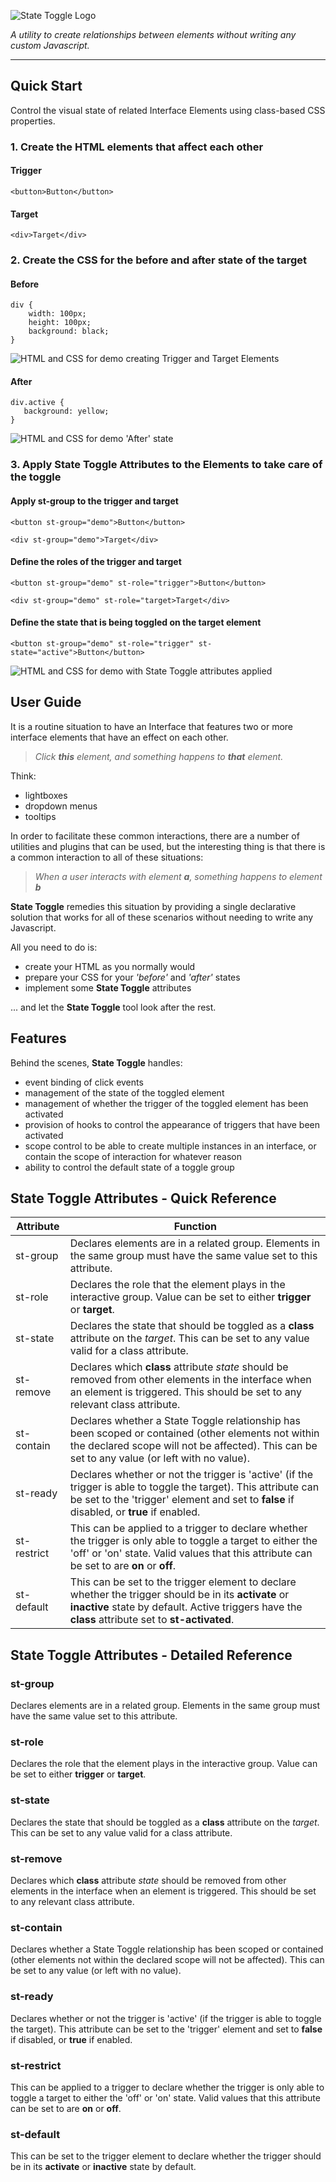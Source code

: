 ![State Toggle Logo](docs/images/state-toggle_logo.png "State Toggle Logo")

*A utility to create relationships between elements without writing any custom Javascript.*

----
## Quick Start
Control the visual state of related Interface Elements using class-based CSS properties.

### 1. Create the HTML elements that affect each other
#### Trigger
```
<button>Button</button>
```
#### Target
```
<div>Target</div>
```

### 2. Create the CSS for the before and after state of the target

#### Before
```
div {
    width: 100px;
    height: 100px;
    background: black;
}
```

![HTML and CSS for demo creating Trigger and Target Elements](docs/images/elements.png "Creating Trigger and Target Elements")

#### After
```
div.active {
   background: yellow; 
}
```
![HTML and CSS for demo 'After' state](docs/images/elements_active.png "Creating the 'After' state for the Target Element")

### 3. Apply State Toggle Attributes to the Elements to take care of the toggle
#### Apply st-group to the trigger and target


```
<button st-group="demo">Button</button>
```

```
<div st-group="demo">Target</div>
```

#### Define the roles of the trigger and target
```
<button st-group="demo" st-role="trigger">Button</button>
```

```
<div st-group="demo" st-role="target>Target</div>
```

#### Define the state that is being toggled on the target element
```
<button st-group="demo" st-role="trigger" st-state="active">Button</button>
```

![HTML and CSS for demo with State Toggle attributes applied](docs/images/elements_full_code.png "Applying the State Toggle attributes to make the interaction work")

## User Guide

It is a routine situation to have an Interface that features two or more interface elements that have an effect on each other.

> *Click __this__ element, and something happens to __that__ element.*

Think: 

* lightboxes
* dropdown menus
* tooltips

In order to facilitate these common interactions, there are a number of utilities and plugins that can be used, but the interesting thing is that there is a common interaction to all of these situations:

> *When a user interacts with element __a__, something happens to element __b__*

 **State Toggle** remedies this situation by providing a single declarative solution that works for all of these scenarios without needing to write any Javascript.

All you need to do is:

* create your HTML as you normally would
* prepare your CSS for your *'before'* and *'after'* states
* implement some **State Toggle** attributes 

... and let the **State Toggle** tool look after the rest.

## Features

Behind the scenes, **State Toggle** handles:

* event binding of click events
* management of the state of the toggled element
* management of whether the trigger of the toggled element has been activated
* provision of hooks to control the appearance of triggers that have been activated
* scope control to be able to create multiple instances in an interface, or contain the scope of interaction for whatever reason
* ability to control the default state of a toggle group

## State Toggle Attributes - Quick Reference

Attribute | Function
--------- | --------
st-group | Declares elements are in a related group. Elements in the same group must have the same value set to this attribute.
st-role | Declares the role that the element plays in the interactive group. Value can be set to either __trigger__ or __target__.
st-state | Declares the state that should be toggled as a __class__ attribute on the *target*. This can be set to any value valid for a class attribute.
st-remove | Declares which __class__ attribute *state* should be removed from other elements in the interface when an element is triggered. This should be set to any relevant class attribute.
st-contain | Declares whether a State Toggle relationship has been scoped or contained (other elements not within the declared scope will not be affected). This can be set to any value (or left with no value).
st-ready | Declares whether or not the trigger is 'active' (if the trigger is able to toggle the target). This attribute can be set to the 'trigger' element and set to __false__ if disabled, or __true__ if enabled.
st-restrict | This can be applied to a trigger to declare whether the trigger is only able to toggle a target to either the 'off' or 'on' state. Valid values that this attribute can be set to are __on__ or __off__.
st-default | This can be set to the trigger element to declare whether the trigger should be in its __activate__ or __inactive__ state by default. Active triggers have the __class__ attribute set to __st-activated__.

## State Toggle Attributes - Detailed Reference

### st-group

Declares elements are in a related group. Elements in the same group must have the same value set to this attribute.

### st-role

Declares the role that the element plays in the interactive group. Value can be set to either __trigger__ or __target__.

### st-state

Declares the state that should be toggled as a __class__ attribute on the *target*. This can be set to any value valid for a class attribute.

### st-remove

Declares which __class__ attribute *state* should be removed from other elements in the interface when an element is triggered. This should be set to any relevant class attribute.

### st-contain

Declares whether a State Toggle relationship has been scoped or contained (other elements not within the declared scope will not be affected). This can be set to any value (or left with no value).

### st-ready

Declares whether or not the trigger is 'active' (if the trigger is able to toggle the target). This attribute can be set to the 'trigger' element and set to __false__ if disabled, or __true__ if enabled.

### st-restrict

This can be applied to a trigger to declare whether the trigger is only able to toggle a target to either the 'off' or 'on' state. Valid values that this attribute can be set to are __on__ or __off__.

### st-default

This can be set to the trigger element to declare whether the trigger should be in its __activate__ or __inactive__ state by default. 
